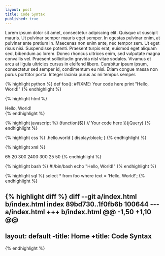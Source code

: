 ```yaml
---
layout: post
title: Code Syntax
published: true
---
```


Lorem ipsum dolor sit amet, consectetur adipiscing elit. Quisque ut suscipit mauris. Ut pulvinar semper mauris eget semper. In egestas pulvinar enim, at pulvinar ante pretium in. Maecenas non enim ante, nec tempor sem. Ut eget risus nisi. Suspendisse potenti. Praesent turpis erat, euismod eget aliquam sed, bibendum ac lorem. Donec rhoncus ultrices enim, sed vulputate magna convallis vel. Praesent sollicitudin gravida nisl vitae sodales. Vivamus et arcu at ligula ultricies cursus in eleifend libero. Curabitur ipsum ipsum, consectetur sed semper id, condimentum eu nisi. Etiam congue massa non purus porttitor porta. Integer lacinia purus ac mi tempus semper.

{% highlight python %}
def foo():
    #FIXME: Your code here
    print "Hello, World!"
{% endhighlight %}

{% highlight html %}
<html>
    <body>
        <!-- FIXME: Your code here -->
        <div>Hello, World!</div>
    </body>
</html>
{% endhighlight %}

{% highlight javascript %}
(function($){
    // Your code here
})(jQuery)
{% endhighlight %}

{% highlight css %}
.hello.world {
    display:block;
}
{% endhighlight %}

{% highlight xml %}
<?xml version="1.0"?>
<nutrition>
    <daily-values>
        <total-fat units="g">65</total-fat>
        <saturated-fat units="g">20</saturated-fat>
        <cholesterol units="mg">300</cholesterol>
        <sodium units="mg">2400</sodium>
        <carb units="g">300</carb>
        <fiber units="g">25</fiber>
        <protein units="g">50</protein>
    </daily-values>
</nutrition>
{% endhighlight %}

{% highlight bash %}
#!/bin/bash
echo "Hello, World!"
{% endhighlight %}

{% highlight sql %}
select * from foo where text = 'Hello, World!';
{% endhighlight %}

{% highlight diff %}
diff --git a/index.html b/index.html
index 89bd730..1f0fb6b 100644
--- a/index.html
+++ b/index.html
@@ -1,50 +1,10 @@
 ---
 layout: default
-title: Home
+title: Code Syntax
 ---
{% endhighlight %} 
